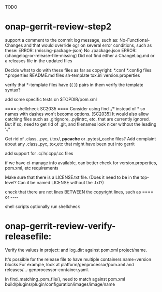 TODO

# onap-gerrit-review-step2

support a comment to the commit log message, such as:
No-Functional-Changes
and that would override ogr on several error conditions, such as these:
ERROR: (missing-package-json) No ./package.json
ERROR: (changelog-or-release-file-missing) Did not find either a ChangeLog.md or a releases file in the updated files

Decide what to do with these files as far as copyright:
*.conf
*.config files
*.properties
README.md files
sh-template
tox.ini
version.properties

verify that *-template files have {{ }} pairs in them
verify the template syntax?

add some specific tests on $TOPDIR/pom.xml

==== shellcheck SC2035 ====
Consider using find ./* instead of * so names with dashes won't become options. [SC2035]
It would also allow catching files such as .gitignore, .pylintrc, etc. that are currently ignored.
But if so, need to get rid of .git, and filenames look nicer without the leading './'

Get rid of .class, .pyc, /.tox/, __pycache__ or .pytest_cache files?
Add complaint about any .class,.pyc,.tox,etc that might have been put into gerrit

add support for .c/.h/.cpp/.cc files

if we have ci-manage info available, can better check for version.properties, pom.xml, etc requirements

Make sure that there is a LICENSE.txt file.
(Does it need to be in the top-level? Can it be named LICENSE without the .txt?)


check that there are not lines BETWEEN the copyright lines, such as ==== or ----


shell scripts
optionally run shellcheck


# onap-gerrit-review-verify-releasefile:

Verify the values in project: and log_dir: against pom.xml project/name.

It's possible for the release file to have multiple containers:name+version blocks
For example, look at platform/genprocessor/pom.xml and releases/...-genprocessor-container.yaml.

In find_matching_pom_file(), need to match against pom.xml build/plugins/plugin/configuration/images/image/name
